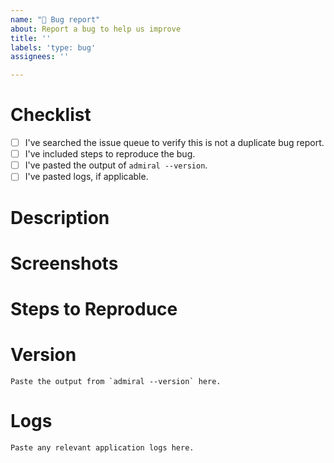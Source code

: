 ```yaml
---
name: "🐛 Bug report"
about: Report a bug to help us improve
title: ''
labels: 'type: bug'
assignees: ''

---
```


# Checklist

* [ ] I've searched the issue queue to verify this is not a duplicate bug report.
* [ ] I've included steps to reproduce the bug.
* [ ] I've pasted the output of `admiral --version`.
* [ ] I've pasted logs, if applicable.

# Description

<!-- A clear and concise description of the bug. -->

# Screenshots

<!-- If applicable, add screenshots to help explain the bug. -->

# Steps to Reproduce

<!-- A list of the steps required to reproduce the issue. -->

# Version

```
Paste the output from `admiral --version` here.
```

# Logs

```
Paste any relevant application logs here.
```
